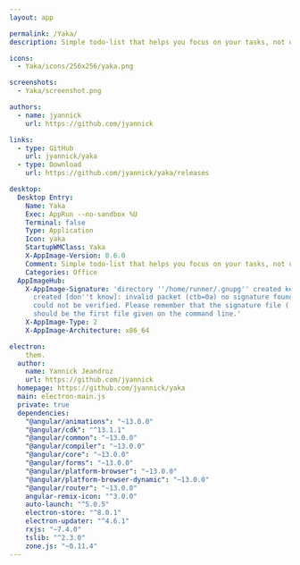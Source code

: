 ```yaml
---
layout: app

permalink: /Yaka/
description: Simple todo-list that helps you focus on your tasks, not on managing them.

icons:
  - Yaka/icons/256x256/yaka.png

screenshots:
  - Yaka/screenshot.png

authors:
  - name: jyannick
    url: https://github.com/jyannick

links:
  - type: GitHub
    url: jyannick/yaka
  - type: Download
    url: https://github.com/jyannick/yaka/releases

desktop:
  Desktop Entry:
    Name: Yaka
    Exec: AppRun --no-sandbox %U
    Terminal: false
    Type: Application
    Icon: yaka
    StartupWMClass: Yaka
    X-AppImage-Version: 0.6.0
    Comment: Simple todo-list that helps you focus on your tasks, not on managing them.
    Categories: Office
  AppImageHub:
    X-AppImage-Signature: 'directory ''/home/runner/.gnupg'' created keybox ''/home/runner/.gnupg/pubring.kbx''
      created [don''t know]: invalid packet (ctb=0a) no signature found the signature
      could not be verified. Please remember that the signature file (.sig or .asc)
      should be the first file given on the command line.'
    X-AppImage-Type: 2
    X-AppImage-Architecture: x86_64

electron:
    them.
  author:
    name: Yannick Jeandroz
    url: https://github.com/jyannick
  homepage: https://github.com/jyannick/yaka
  main: electron-main.js
  private: true
  dependencies:
    "@angular/animations": "~13.0.0"
    "@angular/cdk": "^13.1.1"
    "@angular/common": "~13.0.0"
    "@angular/compiler": "~13.0.0"
    "@angular/core": "~13.0.0"
    "@angular/forms": "~13.0.0"
    "@angular/platform-browser": "~13.0.0"
    "@angular/platform-browser-dynamic": "~13.0.0"
    "@angular/router": "~13.0.0"
    angular-remix-icon: "^3.0.0"
    auto-launch: "^5.0.5"
    electron-store: "^8.0.1"
    electron-updater: "^4.6.1"
    rxjs: "~7.4.0"
    tslib: "^2.3.0"
    zone.js: "~0.11.4"
---
```

